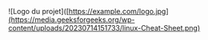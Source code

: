 ![Logo du projet]([https://example.com/logo.jpg](https://media.geeksforgeeks.org/wp-content/uploads/20230714151733/linux-Cheat-Sheet.png)
